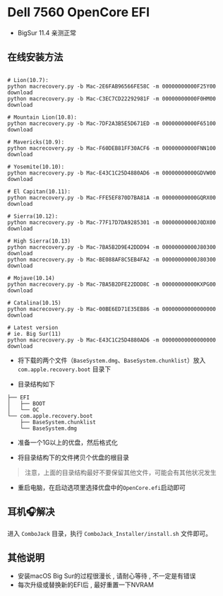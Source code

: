 # Dell 7560 OpenCore EFI


- BigSur 11.4 亲测正常

## 在线安装方法

```shell

# Lion(10.7):
python macrecovery.py -b Mac-2E6FAB96566FE58C -m 00000000000F25Y00 download
python macrecovery.py -b Mac-C3EC7CD22292981F -m 00000000000F0HM00 download

# Mountain Lion(10.8):
python macrecovery.py -b Mac-7DF2A3B5E5D671ED -m 00000000000F65100 download

# Mavericks(10.9):
python macrecovery.py -b Mac-F60DEB81FF30ACF6 -m 00000000000FNN100 download

# Yosemite(10.10):
python macrecovery.py -b Mac-E43C1C25D4880AD6 -m 00000000000GDVW00 download

# El Capitan(10.11):
python macrecovery.py -b Mac-FFE5EF870D7BA81A -m 00000000000GQRX00 download

# Sierra(10.12):
python macrecovery.py -b Mac-77F17D7DA9285301 -m 00000000000J0DX00 download

# High Sierra(10.13)
python macrecovery.py -b Mac-7BA5B2D9E42DDD94 -m 00000000000J80300 download
python macrecovery.py -b Mac-BE088AF8C5EB4FA2 -m 00000000000J80300 download

# Mojave(10.14)
python macrecovery.py -b Mac-7BA5B2DFE22DDD8C -m 00000000000KXPG00 download

# Catalina(10.15)
python macrecovery.py -b Mac-00BE6ED71E35EB86 -m 00000000000000000 download

# Latest version
# ie. Big Sur(11)
python macrecovery.py -b Mac-E43C1C25D4880AD6 -m 00000000000000000 download

```

- 将下载的两个文件（`BaseSystem.dmg`、`BaseSystem.chunklist`）放入 `com.apple.recovery.boot` 目录下

- 目录结构如下

```text
├── EFI
│	├── BOOT
│	└── OC
└── com.apple.recovery.boot
 	├── BaseSystem.chunklist
 	└── BaseSystem.dmg
```

- 准备一个1G以上的优盘，然后格式化

- 将目录结构下的文件拷贝个优盘的根目录

> 注意，上面的目录结构最好不要保留其他文件，可能会有其他状况发生

- 重启电脑，在启动选项里选择优盘中的`OpenCore.efi`启动即可

## 耳机🎧解决

进入 `ComboJack` 目录，执行 `ComboJack_Installer/install.sh` 文件即可。


## 其他说明
- 安装macOS Big Sur的过程很漫长 , 请耐心等待 , 不一定是有错误
- 每次升级或替换新的EFI后 , 最好重置一下NVRAM
